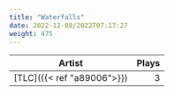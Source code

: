 ```yaml
---
title: "Waterfalls"
date: 2022-12-08/2022T07:17:27
weight: 475
---
```




 Artist | Plays 
----- | -----:
[TLC]({{< ref "a89006">}}) | 3
